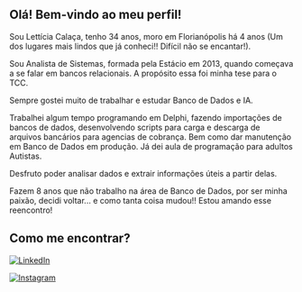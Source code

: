 ## Olá! Bem-vindo ao meu perfil!
Sou Lettícia Calaça, tenho 34 anos, moro em Florianópolis há 4 anos (Um dos lugares mais lindos que já conheci!! Difícil não se encantar!).

Sou Analista de Sistemas, formada pela Estácio em 2013, quando começava a se falar em bancos relacionais. A propósito essa foi minha tese para o TCC.

Sempre gostei muito de trabalhar e estudar Banco de Dados e IA.

Trabalhei algum tempo programando em Delphi, fazendo importações de bancos de dados, desenvolvendo scripts para carga e descarga de arquivos bancários para agencias de cobrança.
Bem como dar manutenção em Banco de Dados em produção.
Já dei aula de programação para adultos Autistas.

Desfruto poder analisar dados e extrair informações úteis a partir delas.


Fazem 8 anos que não trabalho na área de Banco de Dados, por ser minha paixão, decidi voltar... e como tanta coisa mudou!! Estou amando esse reencontro!

## Como me encontrar?

[![LinkedIn](https://img.shields.io/badge/LinkedIn-000?style=for-the-badge&logo=linkedin&logoColor=0E76A8)](https://www.linkedin.com/in/lettícia-calaça/)

[![Instagram](https://img.shields.io/badge/Instagram-000?style=for-the-badge&logo=instagram)](https://www.instagram.com/letticiacalaca/)
